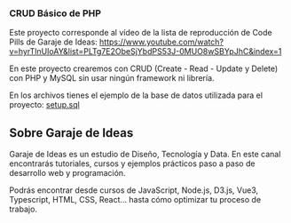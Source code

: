 ### CRUD Básico de PHP

Este proyecto corresponde al vídeo de la lista de reproducción de Code Pills de Garaje de Ideas: https://www.youtube.com/watch?v=hyrTlnUIoAY&list=PLTg7E2ObeSjYbdPS53J-0MUO8wSBYpJhC&index=1

En este proyecto crearemos con CRUD (Create - Read - Update y Delete) con PHP y MySQL sin usar ningún framework ni librería.

En los archivos tienes el ejemplo de la base de datos utilizada para el proyecto: [setup.sql](http://https://github.com/juliancamposes/garaje-code-pills-PHP-Basic-CRUD/blob/main/sql/setup.sql)


## Sobre Garaje de Ideas
Garaje de Ideas es un estudio de Diseño, Tecnología y Data. En este canal encontrarás tutoriales, cursos y ejemplos prácticos paso a paso de desarrollo web y programación.

Podrás encontrar desde cursos de JavaScript, Node.js, D3.js, Vue3, Typescript, HTML, CSS, React... hasta cómo optimizar tu proceso de trabajo.
